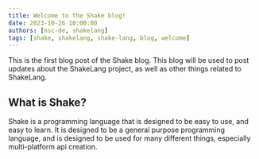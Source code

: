 ```yaml
---
title: Welcome to the Shake blog!
date: 2023-10-26 10:00:00
authors: [nsc-de, shakelang]
tags: [shake, shakelang, shake-lang, blog, welcome]
---
```


This is the first blog post of the Shake blog. This blog will be used to post updates about the ShakeLang project, as well as other things related to ShakeLang.

<!-- more -->

## What is Shake?

Shake is a programming language that is designed to be easy to use, and easy to learn. It is designed to be a general purpose programming language, and is designed to be used for many different things, especially multi-platform api creation.
